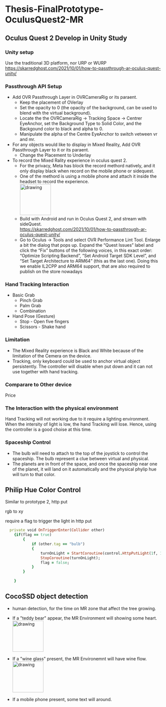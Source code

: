 # Thesis-FinalPrototype-OculusQuest2-MR

## Oculus Quest 2 Develop in Unity Study
### Unity setup
Use the traditional 3D platform, nor URP or WURP
https://skarredghost.com/2021/10/01/how-to-passthrough-ar-oculus-quest-unity/
### Passthrough API Setup
* Add OVR Passthrough Layer in OVRCameraRig or its paraent.
  * Keep the placement of OVerlay  
  * Set the opacity to 0 (the opacity of the background, can be used to blend with the virtual background).
  * Locate the the OVRCameraRig -> Tracking Space -> Centrer EyeAnchor, set the Background Type to Solid Color, and the Backgound color to black and alpha to 0.
  * Manipulate the alpha of the Centre EyeAnchor to switch vetween vr and mr.
* For any objects would like to display in Mixed Reality, Add OVR Passthrough Layer to it or its paraent.
  * Change the Placement to Underlay
* To record the Mixed Rality experience in oculus quest 2.
  * For the privacy, Meta has block the record methord natively, and it only display black when record on the mobile phone or sidequest.
  * One of the methord is using a mobile phone and attach it inside the headset to record the experience. <br> <img src="https://user-images.githubusercontent.com/60665347/156825963-d9e56d8d-a956-4eb7-ac1f-b7c44d13bd0b.jpg" alt="drawing" width="100"/>
  * Build with Android and run in Oculus Quest 2, and stream with sideQuest.<br>https://skarredghost.com/2021/10/01/how-to-passthrough-ar-oculus-quest-unity/
  * Go to Oculus -> Tools and select OVR Performance Lint Tool. Enlarge a bit the dialog that pops up. Expand the “Quest Issues” label and click the “Fix” buttons of the following voices, in this exact order: “Optimize Scripting Backend”, “Set Android Target SDK Level”, and “Set Target Architecture to ARM64” (this as the last one). Doing this we enable IL2CPP and ARM64 support, that are also required to publish on the store nowadays
### Hand Tracking Interaction
* Basic Grab
  * Pinch Grab
  * Palm Grab
  * Combination
* Hand Pose (Gesture)
  * Stop - Open five fingers
  * Scissors - Shake hand
### Limitation 
*  The Mixed Reality experience is Black and White because of the limitation of the Cemera on the device.
*  Tracking, only keyboard could be used to anchor virtual object persistently. The controller will disable when put down and it can not use together with hand tracking.

### Comparare to Other device
Price

### The Interaction with the physical environment
Hand Tracking will not working due to it require a lighting environment. When the intersity of light is low, the hand Tracking will lose. Hence, using the controller is a good choise at this time.



### Spaceship Control
*  The bulb will need to attach to the top of the joystick to control the spaceship. The bulb represent a clue between virtual and physical.
*  The planets are in front of the space, and once the spaceship near one of the planet, it will land on it automatically and the physical phylip hue will turn to that color.




## Philip Hue Color Control

Similar to prototype 2, http put

rgb to xy

require a flag to trigger the light in http put
```ruby
  private void OnTriggerEnter(Collider other)
    {if(flag == true)
        {
            if (other.tag == "bulb")
            {
                turnOnLight = StartCoroutine(control.HttpPutLight(1f, 1f, 1f, 255, true));
                StopCoroutine(turnOnLight);
                flag = false;            
            }
        }
        
    }
```

## CocoSSD object detection
*  human detection, for the time on MR zone that affect the tree growing.
*  If a "teddy bear" appear, the MR Environment will showing some heart. <br/> <img src="https://user-images.githubusercontent.com/60665347/157285082-8bb4b555-f848-456b-be7e-59f51243fb37.jpg" alt="drawing" width="100"/> 
*  If a "wine glass" present, the MR Environemnt will have wine flow. <br/><img src="https://user-images.githubusercontent.com/60665347/157285875-93437da3-8647-43ea-8cdf-64b34475e101.jpg" alt="drawing" width="100"/> 

*  If a mobile phone present, some text will around.
